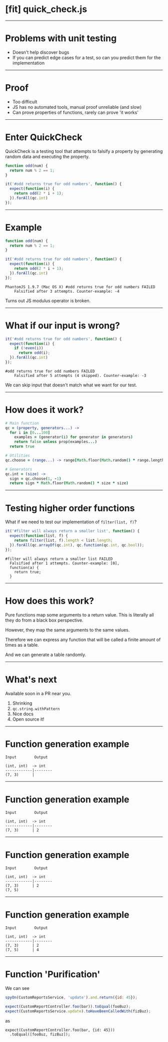 # [fit] quick_check.js

---

# Problems with unit testing

- Doesn't help discover bugs
- If you can predict edge cases for a test, so can you predict them for the implementation

---

# Proof

- Too difficult
- JS has no automated tools, manual proof unreliable (and slow)
- Can prove properties of functions, rarely can prove 'it works'

---

# Enter QuickCheck

QuickCheck is a testing tool that attempts to falsify a property by generating random data and executing the property.


~~~javascript
function odd(num) {
  return num % 2 == 1;
}

it('#odd returns true for odd numbers', function() {
  expect(function(i) {
    return odd(2 * i + 1);
  }).forAll(qc.int)
});
~~~


---

# Example

~~~javascript
function odd(num) {
  return num % 2 == 1;
}

it('#odd returns true for odd numbers', function() {
  expect(function(i) {
    return odd(2 * i + 1);
  }).forAll(qc.int)
});
~~~

~~~
PhantomJS 1.9.7 (Mac OS X) #odd returns true for odd numbers FAILED
	Falsified after 3 attempts. Counter-example: -4
~~~

Turns out JS modulus operator is broken.

---

# What if our input is wrong?

~~~javascript
it('#odd returns true for odd numbers', function() {
  expect(function(i) {
    if (!even(i))
      return odd(i);
  }).forAll(qc.int)
});
~~~

~~~
#odd returns true for odd numbers FAILED
	Falsified after 5 attempts (4 skipped). Counter-example: -3
~~~

We can skip input that doesn't match what we want for our test.

---

# How does it work?

~~~coffeescript
# Main function
qc = (property, generators...) ->
  for i in [0...100]
    examples = (generator(i) for generator in generators)
    return false unless prop(examples...)
  return true

# Utilities
qc.choose = (range...) -> range[Math.floor(Math.random() * range.length)]

# Generators
qc.int = (size) ->
  sign = qc.choose(1, -1)
  return sign * Math.floor(Math.random() * size * size)
~~~
---

# Testing higher order functions

What if we need to test our implementation of `filter(list, f)`?

~~~javascript
it('#filter will always return a smaller list', function() {
  expect(function(list, f) {
    return filter(list, f).length < list.length;
  }).forAll(qc.arrayOf(qc.int), qc.function(qc.int, qc.bool));
});
~~~
~~~
#filter will always return a smaller list FAILED
  Falsified after 1 attempts. Counter-example: [0],
  function(a) {
    return true;
  }
~~~
---

# How does this work?

Pure functions map some arguments to a return value. This is literally all they do from a black box perspective.

However, they map the same arguments to the same values.

Therefore we can express any function that will be called a finite amount of times as a table.

And we can generate a table randomly.

---

# What's next

Available soon in a PR near you.

1. Shrinking
2. `qc.string.withPattern`
3. Nice docs
4. Open source it!

---

# Function generation example

~~~
Input        Output

(int, int)  -> int
------------|--------
(7, 3)      |

~~~

---

# Function generation example

~~~
Input        Output

(int, int)  -> int
------------|--------
(7, 3)      | 2

~~~

---

# Function generation example

~~~
Input        Output

(int, int)  -> int
------------|--------
(7, 3)      | 2
(7, 5)

~~~

---

# Function generation example

~~~
Input        Output

(int, int)  -> int
------------|--------
(7, 3)      | 2
(7, 5)      | 4

~~~

---

# Function 'Purification'

We can see

~~~javascript
spyOn(CustomReportsService, 'update').and.return({id: 45});

expect(CustomReportController.foo(bar)).toEqual(fooBuz);
expect(CustomReportsService.update).toHaveBeenCalledWith(fizBuz);
~~~

as

~~~
expect(CustomReportController.foo(bar, {id: 45}))
  .toEqual([fooBuz, fizBuz]);
~~~
